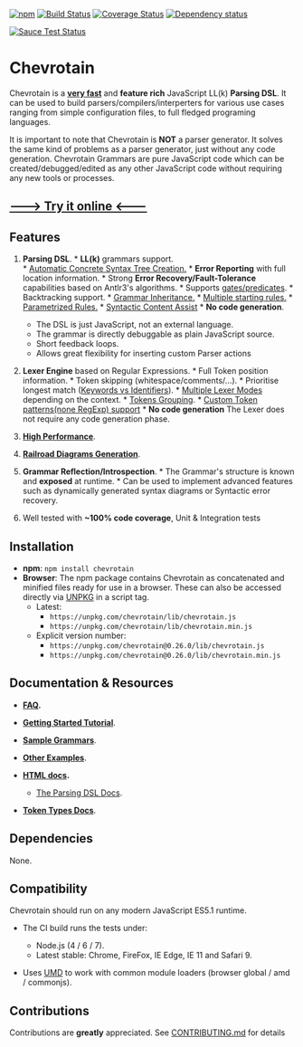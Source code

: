 [![npm](https://img.shields.io/npm/v/chevrotain.svg)](https://www.npmjs.com/package/chevrotain)
[![Build Status](https://travis-ci.org/SAP/chevrotain.svg?branch=master)](https://travis-ci.org/SAP/chevrotain)
[![Coverage Status](https://coveralls.io/repos/SAP/chevrotain/badge.svg?branch=master)](https://coveralls.io/r/SAP/chevrotain?branch=master)
[![Dependency status](https://img.shields.io/david/SAP/chevrotain.svg)](https://david-dm.org/SAP/chevrotain)

[![Sauce Test Status](https://saucelabs.com/browser-matrix/shahars.svg)](https://saucelabs.com/u/shahars)


# Chevrotain

Chevrotain is a [**very fast**][benchmark] and **feature rich** JavaScript LL(k) **Parsing DSL**.
It can be used to build parsers/compilers/interperters for various use cases ranging from simple configuration files, 
to full fledged programing languages.

It is important to note that Chevrotain is **NOT** a parser generator. It solves the same kind of problems as a parser generator, just without any code generation. Chevrotain Grammars are pure JavaScript code which can be created/debugged/edited
as any other JavaScript code without requiring any new tools or processes.

## [---> Try it online <---](http://sap.github.io/chevrotain/playground/)
## Features
  1. **Parsing DSL**.
    * **LL(k)** grammars support.  
    * [Automatic Concrete Syntax Tree Creation.][cst]
    * **Error Reporting** with full location information. 
    * Strong **Error Recovery/Fault-Tolerance** capabilities based on Antlr3's algorithms.
    * Supports [gates/predicates][gates].
    * Backtracking support.
    * [Grammar Inheritance.][grammar_inheritance]
    * [Multiple starting rules.][starting_rules]
    * [Parametrized Rules.][parametrized_rules]
    * [Syntactic Content Assist][content assist]
    * **No code generation**.
      * The DSL is just JavaScript, not an external language.
      * The grammar is directly debuggable as plain JavaScript source.
      * Short feedback loops.
      * Allows great flexibility for inserting custom Parser actions 
   
  2.  **Lexer Engine** based on Regular Expressions.
    * Full Token position information.
    * Token skipping (whitespace/comments/...).
    * Prioritise longest match ([Keywords vs Identifiers][keywords_vs_idents]).
    * [Multiple Lexer Modes][lexer_modes] depending on the context.
    * [Tokens Grouping][lexer_groups].
    * [Custom Token patterns(none RegExp) support](docs/custom_token_patterns.md)
    * **No code generation** The Lexer does not require any code generation phase. 

  3. [**High Performance**][benchmark].
  
  4. [**Railroad Diagrams Generation**](https://github.com/SAP/chevrotain/tree/master/diagrams).

  5. **Grammar Reflection/Introspection**.
    * The Grammar's structure is known and **exposed** at runtime.
    * Can be used to implement advanced features such as dynamically generated syntax diagrams or Syntactic error recovery.
  
  6. Well tested with **~100% code coverage**, Unit & Integration tests
   
## Installation
* **npm**: ```npm install chevrotain```
* **Browser**:
  The npm package contains Chevrotain as concatenated and minified files ready for use in a browser.
  These can also be accessed directly via [UNPKG](https://unpkg.com/) in a script tag.
  - Latest:
    * ```https://unpkg.com/chevrotain/lib/chevrotain.js```
    * ```https://unpkg.com/chevrotain/lib/chevrotain.min.js``` 
  - Explicit version number:
    * ```https://unpkg.com/chevrotain@0.26.0/lib/chevrotain.js```
    * ```https://unpkg.com/chevrotain@0.26.0/lib/chevrotain.min.js```


## Documentation & Resources

* **[FAQ](docs/faq.md).**

* **[Getting Started Tutorial](https://github.com/SAP/chevrotain/blob/master/docs/tutorial/)**.

* **[Sample Grammars](https://github.com/SAP/chevrotain/blob/master/examples/grammars)**.
 
* **[Other Examples](https://github.com/SAP/chevrotain/blob/master/examples)**.

* **[HTML docs](http://sap.github.io/chevrotain/documentation).**
   * [The Parsing DSL Docs](http://sap.github.io/chevrotain/documentation/0_26_0/classes/_chevrotain_d_.parser.html#at_least_one).
   
* **[Token Types Docs](docs/token_types.md)**.

   
## Dependencies
None.


## Compatibility
Chevrotain should run on any modern JavaScript ES5.1 runtime. 
* The CI build runs the tests under: 
  * Node.js (4 / 6 / 7).
  * Latest stable: Chrome, FireFox, IE Edge, IE 11 and Safari 9.
  
* Uses [UMD](https://github.com/umdjs/umd) to work with common module loaders (browser global / amd / commonjs).
  
  
## Contributions
Contributions are **greatly** appreciated.
See [CONTRIBUTING.md](./CONTRIBUTING.md) for details
  

[benchmark]: http://sap.github.io/chevrotain/performance/
[lexer_modes]: https://github.com/SAP/chevrotain/blob/master/examples/lexer/multi_mode_lexer/multi_mode_lexer.js
[lexer_groups]: https://github.com/SAP/chevrotain/blob/master/examples/lexer/token_groups/token_groups.js
[keywords_vs_idents]: https://github.com/SAP/Chevrotain/blob/master/examples/lexer/keywords_vs_identifiers/keywords_vs_identifiers.js
[gates]: https://github.com/SAP/chevrotain/blob/master/examples/parser/predicate_lookahead/predicate_lookahead.js
[grammar_inheritance]: https://github.com/SAP/chevrotain/blob/master/examples/parser/versioning/versioning.js
[starting_rules]: https://github.com/SAP/chevrotain/blob/master/examples/parser/multi_start_rules/multi_start_rules.js
[parametrized_rules]: https://github.com/SAP/chevrotain/blob/master/examples/parser/parametrized_rules/parametrized.js
[content assist]: https://github.com/SAP/chevrotain/blob/master/docs/syntactic_content_assist.md
[cst]: https://github.com/SAP/chevrotain/blob/master/docs/concrete_syntax_tree.md

